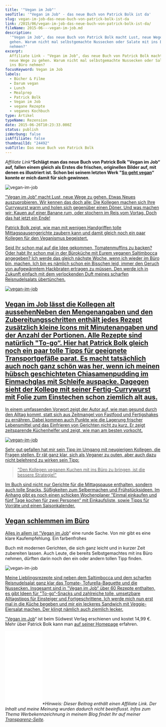 ```yaml
---
title: '"Vegan im Job"'
seoTitle: '"Vegan im Job" - das neue Buch von Patrick Bolk ist da'
slug: vegan-im-job-das-neue-buch-von-patrick-bolk-ist-da
link: /2015/06/vegan-im-job-das-neue-buch-von-patrick-bolk-ist-da/
fileName: 2015-06---vegan-im-job.md
description:
  '"Vegan im Job", das neue Buch von Patrick Bolk macht Lust, neue Wege zu
  gehen. Warum nicht mal selbstgemachte Nussecken oder Salate mit ins Büro
  nehmen?'
excerpt:
  Affiliate Link - "Vegan im Job", das neue Buch von Patrick Bolk macht Lust,
  neue Wege zu gehen. Warum nicht mal selbstgemachte Nussecken oder Salate mit
  ins Büro nehmen?
focusKeyword: Vegan im Job
labels:
  - Bücher & Filme
  - Darum vegan
  - Lunch
  - Mealprep
  - Patrick Bolk
  - Vegan im Job
  - vegane Rezepte
  - veganes Kochbuch
type: Artikel
typeName: Rezension
date: 2015-06-26T10:23:33.000Z
status: publish
isWerbung: false
isAffiliate: false
thumbnailId: "24492"
subTitle: Das neue Buch von Patrick Bolk
---
```


<em>Affiliate Link\*</em><strong>Schlägt man das neue Buch von Patrick Bolk
"Vegan im Job“ auf, fallen einem gleich als Erstes die frischen, originellen
Bilder auf, mit denen es illustriert ist. Schon bei seinem letzten Werk
"<a href="http://cardamonchai.com/2014/11/so-geht-vegan-von-patrick-bolk/">So
geht vegan</a>“ konnte er mich damit für sich gewinnen</strong>.

![vegan-im-job](http://cardamonchai.com/wp-content/uploads/2019/06/vegan-im-job-400x267.jpg)

<a href="https://amzn.to/2RcsTJC" target="_blank" rel="noopener nofollow">"Vegan
im Job“ macht Lust, neue Wege zu gehen. Etwas Neues auszuprobieren. Wir kennen
das doch alle: Die Kollegen machen sich Ihre Currywurst warm und holen sich
gegenüber einen Döner. Und was machen wir: Kauen auf einer Banane rum, oder
stochern im Reis vom Vortag. Doch das hat jetzt ein Ende!

Patrick Bolk zeigt, wie man mit wenigen Handgriffen tolle Mittagspausengerichte
zaubern kann und damit gleich noch ein paar Kollegen für den Veganismus
begeistert.

Seid Ihr schon mal auf die Idee gekommen, Tomatenmuffins zu backen? Oder habt
Ihr schon mal in der Büroküche mit Eurem veganen Saltimbocca angegeben? Ich
werde das gleich nächste Woche, wenn ich wieder im Büro bin, machen. Ich bin es
nämlich schon ein Bisschen leid, immer den Geruch von aufgewärmtem Hackbraten
ertragen zu müssen. Den werde ich in Zukunft einfach mit dem verlockenden Duft
meines scharfen Reisnudelsalats übertünchen.

![vegan-im-job](http://cardamonchai.com/wp-content/uploads/2019/06/vegan-im-job-4-400x267.jpg)

## Vegan im Job lässt die Kollegen alt aussehen<a href="https://amzn.to/2RcsTJC" target="_blank" rel="noopener nofollow">Neben den Mengenangaben und den Zubereitungsschritten enthält jedes Rezept zusätzlich kleine Icons mit Minutenangaben und der Anzahl der Portionen. Alle Rezepte sind natürlich "To-go“. Hier hat Patrick Bolk gleich noch ein paar tolle Tipps für geeignete Transportgefäße parat. Es macht tatsächlich auch noch ganz schön was her, wenn ich meinen hübsch geschichteten Chiasamenpudding im Einmachglas mit Schleife auspacke. Dagegen sieht der Kollege mit seiner Fertig-Currywurst mit Folie zum Einstechen schon ziemlich alt aus.

In einem umfassenden Vorwort zeigt der Autor auf, wie man gesund durch den
Alltag kommt, statt sich aus Zeitmangel von Fastfood und Fertigshakes zu
ernähren. Dabei kommen auch Punkte wie die Lagerung frischer Lebensmittel und
das Einfrieren von Gerichten nicht zu kurz. Er zeigt zeitsparende Küchenhelfer
und zeigt, wie man am besten vorkocht.

![vegan-im-job](http://cardamonchai.com/wp-content/uploads/2019/06/vegan-im-job-3-400x267.jpg)

<a href="https://amzn.to/2RcsTJC" target="_blank" rel="noopener nofollow">Sehr
gut gefallen hat mir sein Tipp im Umgang mit neugierigen Kollegen, die Fragen
stellen. Er rät ganz klar, sich als Veganer zu outen, aber auch dazu nicht
belehrend zu wirken sein Tipp:

<blockquote>"Den Kollegen veganen Kuchen mit ins Büro zu bringen, ist die bessere Strategie!"</blockquote>

Im Buch sind nicht nur Gerichte für die Mittagspause enthalten, sondern auch
tolle Snacks, Süßigkeiten zum Selbermachen und Frühstücksideen. Im Anhang gibt
es noch einen schicken Wochenplaner "Einmal einkaufen und fünf Tage kochen für
zwei Personen“ mit Einkaufsliste, sowie Tipps für Vorräte und einen
Saisonkalender.

## Vegan schlemmen im Büro

Alles in allem ist
"<a href="https://amzn.to/2RcsTJC" target="_blank" rel="noopener nofollow">Vegan
im Job</a>“ eine runde Sache. Von mir gibt es eine klare Kaufempfehlung. Ein
farbenfrohes

Buch mit modernen Gerichten, die sich ganz leicht und in kurzer Zeit zubereiten
lassen. Auch Leute, die bereits Selbstgemachtes mit ins Büro nehmen, dürften
darin noch den ein oder andern tollen Tipp finden.

![vegan-im-job](http://cardamonchai.com/wp-content/uploads/2019/06/vegan-im-job-2-400x267.jpg)

<a href="https://amzn.to/2RcsTJC" target="_blank" rel="noopener nofollow">Meine
Lieblingsrezepte sind neben dem Saltimbocca und dem scharfen Reisnudelsalat ganz
klar das Tomate- Tofurella-Baguette und die Nussecken. Insgesamt sind in "Vegan
im Job“ über 60 Rezepte enthalten, es gibt Ideen für "To-go“-Snacks und
zahlreiche tolle, umsetzbare Alltagstipps für Einsteiger und Fortgeschrittene.
Ich werde mich nun erst mal in die Küche begeben und mir ein leckeres Sandwich
mit Veggie-Eiersalat machen. Der klingt nämlich auch ziemlich lecker.

"<a href="https://amzn.to/2RcsTJC" target="_blank" rel="noopener nofollow">Vegan
im Job</a>“ ist beim Südwest Verlag erschienen und kostet 14,99 €. Mehr über
Patrick Bolk kann man
<a href="http://patrickbolk.de/" target="_blank" rel="noopener nofollow">auf
seiner Homepage</a> erfahren.

<iframe style="width: 120px; height: 240px;" src="//ws-eu.amazon-adsystem.com/widgets/q?ServiceVersion=20070822&amp;OneJS=1&amp;Operation=GetAdHtml&amp;MarketPlace=DE&amp;source=ac&amp;ref=qf_sp_asin_til&amp;ad_type=product_link&amp;tracking_id=cardamonchai-21&amp;marketplace=amazon&amp;region=DE&amp;placement=3517093742&amp;asins=3517093742&amp;linkId=f521c31782ac0e0d3655f9c024242f34&amp;show_border=true&amp;link_opens_in_new_window=true&amp;price_color=c4c4c4&amp;title_color=5c9b72&amp;bg_color=ffffff" frameborder="0" marginwidth="0" marginheight="0" scrolling="no"><span style="display: inline-block; width: 0px; overflow: hidden; line-height: 0;" data-mce-type="bookmark" class="mce_SELRES_start"></span><span style="display: inline-block; width: 0px; overflow: hidden; line-height: 0;" data-mce-type="bookmark" class="mce_SELRES_end"></span></iframe><em>*Hinweis: Dieser Beitrag enthält einen Affiliate Link. Der Inhalt und meine Meinung wurden dadurch nicht beeinflusst. Infos zum Thema Werbekennzeichnung in meinem Blog findet Ihr auf meiner <a href="http://cardamonchai.com/werbung/" rel="noopener">Transparenz-Seite</a>.</em>
